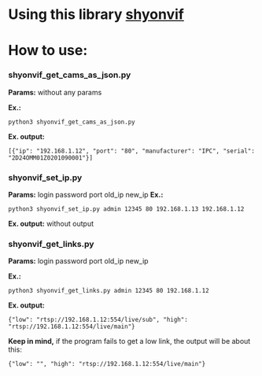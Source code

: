 # Using this library [shyonvif](https://github.com/tminei/shyonvif/)

# How to use:

### shyonvif_get_cams_as_json.py 
**Params:** without any params

**Ex.:**

```
python3 shyonvif_get_cams_as_json.py
```

**Ex. output:**

```
[{"ip": "192.168.1.12", "port": "80", "manufacturer": "IPC", "serial": "2D24OMM01Z0201090001"}]
```

### shyonvif_set_ip.py
**Params:** login password port old_ip new_ip 
**Ex.:** 

```
python3 shyonvif_set_ip.py admin 12345 80 192.168.1.13 192.168.1.12
```

**Ex. output:** without output

### shyonvif_get_links.py
**Params:** login password port old_ip new_ip 

**Ex.:** 

```
python3 shyonvif_get_links.py admin 12345 80 192.168.1.12
```

**Ex. output:** 

```
{"low": "rtsp://192.168.1.12:554/live/sub", "high": "rtsp://192.168.1.12:554/live/main"}
```

**Keep in mind,** if the program fails to get a low link, the output will be about this:

```
{"low": "", "high": "rtsp://192.168.1.12:554/live/main"}
```
